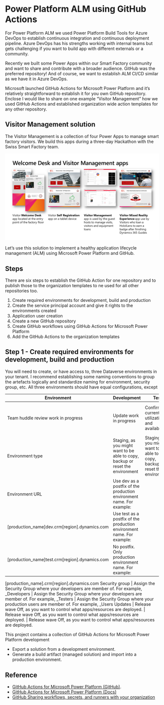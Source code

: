 # Power Platform ALM using GitHub Actions

For Power Platform ALM we used Power Platform Build Tools for Azure DevOps to establish continuous integration and continuous deployment pipeline. Azure DevOps has his strengths working with internal teams but gets challenging if you want to build app with different externals or a community. 

Recently we built some Power Apps within our Smart Factory community and want to share and contribute with a broader audience. GitHub was the preferred repository! And of course, we want to establish ALM CI/CD similar as we have it in Azure DevOps.

Microsoft launched GitHub Actions for Microsoft Power Platform and it’s relatively straightforward to establish it for you own GitHub repository. Enclose I would like to share on one example “Visitor Management” how we used GitHub Actions and established organization wide action templates for any other repository.

## Visitor Management solution
The Visitor Management is a collection of four Power Apps to manage smart factory visitors. We build this apps during a three-day Hackathon with the Swiss Smart Factory team.

![Image of Visitor Management](/images/SwissSmartFactoryVisitorManagementApps.png)

Let’s use this solution to implement a healthy application lifecycle management (ALM) using Microsoft Power Platform and GitHub.

## Steps
There are six steps to establish the GitHub Action for one repository and to publish those to the organization templates to ne used for all other repositories too.
1.	Create required environments for development, build and production
2.	Create the service principal account and give it rights to the environments created
3.	Application user creation
4.	Create a new GitHub repository
5.	Create GitHub workflows using GitHub Actions for Microsoft Power Platform
6.	Add the GitHub Actions to the organization templates

## Step 1 - Create required environments for development, build and production
You will need to create, or have access to, three Dataverse environments in your tenant. I recommend establishing some naming conventions to group the artefacts logically and standardize naming for environment, security group, etc.
All three environments should have equal configurations, except

Environment | Development | Test | Production 
------------ | ------------- | ------------- | ------------- 
Team huddle review work in progress | Update work in progress | Confirm current utilization and availability | Management reporting of work in progress and resourcing 
Environment type | Staging, as you might want to be able to copy, backup or reset the environment | Staging, as you might want to be able to copy, backup or reset the environment | Production
Environment URL | Use dev as a postfix of the production environment name. For example:
[production_name]dev.crm[region].dynamics.com | Use test as a postfix of the production environment name. For example:
[production_name]test.crm[region].dynamics.com | No postfix. Only production environment name. For example:
[production_name].crm[region].dynamics.com
Security group | Assign the Security Group where your developers are member of. For example, <App Name>_Developers | Assign the Security Group where your developers are member of. For example, <App Name>_Testers | Assign the Security Group where your production users are member of. For example, <App Name>_Users
Updates | Release wave Off, as you want to control what apps/resources are deployed. | Release wave Off, as you want to control what apps/resources are deployed. | Release wave Off, as you want to control what apps/resources are deployed.



This project contains a collection of GitHub Actions for Microsoft Power Platform development

* Export a solution from a development environment.
* Generate a build artifact (managed solution) and import into a production environment.

## Reference
* [GitHub Actions for Microsoft Power Platform (GitHub)](https://github.com/microsoft/powerplatform-actions).
* [GitHub Actions for Microsoft Power Platform (Docs)](https://docs.microsoft.com/en-us/power-platform/alm/devops-github-actions)
* [GitHub Sharing workflows, secrets, and runners with your organization](https://docs.github.com/en/actions/learn-github-actions/sharing-workflows-secrets-and-runners-with-your-organization)
